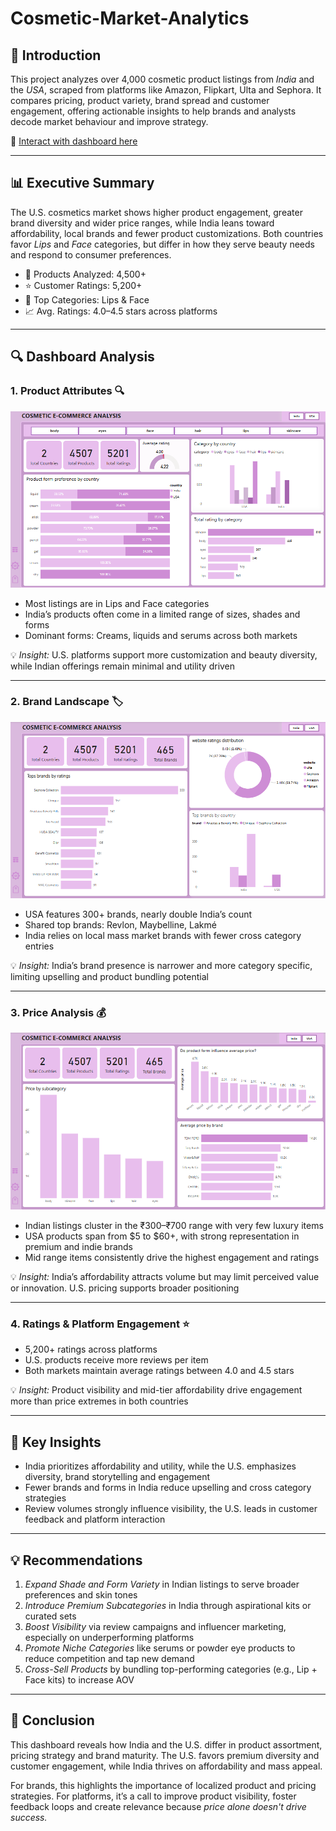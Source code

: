 # Cosmetic-Market-Analytics

## 🧠 Introduction

This project analyzes over 4,000 cosmetic product listings from *India* and the *USA*, scraped from platforms like Amazon, Flipkart, Ulta and Sephora. It compares pricing, product variety, brand spread and customer engagement, offering actionable insights to help brands and analysts decode market behaviour and improve strategy.

🔗 [Interact with dashboard here ](#) 

---

## 📊 Executive Summary

The U.S. cosmetics market shows higher product engagement, greater brand diversity and wider price ranges, while India leans toward affordability, local brands and fewer product customizations. Both countries favor *Lips* and *Face* categories, but differ in how they serve beauty needs and respond to consumer preferences.

- 🧾 Products Analyzed: 4,500+  
- ⭐ Customer Ratings: 5,200+  
- 💄 Top Categories: Lips & Face  
- 📈 Avg. Ratings: 4.0–4.5 stars across platforms  

---

## 🔍 Dashboard Analysis

### 1. Product Attributes 🔍  
![Product Attributes Screenshot](cosmetics1.png)

- Most listings are in Lips and Face categories  
- India’s products often come in a limited range of sizes, shades and forms  
- Dominant forms: Creams, liquids and serums across both markets  

💡 *Insight:* U.S. platforms support more customization and beauty diversity, while Indian offerings remain minimal and utility driven  

---

### 2. Brand Landscape 🏷  
![Brand Landscape Screenshot](cosmetics2.png)

- USA features 300+ brands, nearly double India’s count  
- Shared top brands: Revlon, Maybelline, Lakmé  
- India relies on local mass market brands with fewer cross category entries  

💡 *Insight:* India’s brand presence is narrower and more category specific, limiting upselling and product bundling potential  

---

### 3. Price Analysis 💰  
![Price Analysis Screenshot](cosmetics3.png)

- Indian listings cluster in the ₹300–₹700 range with very few luxury items  
- USA products span from $5 to $60+, with strong representation in premium and indie brands  
- Mid range items consistently drive the highest engagement and ratings  

💡 *Insight:* India’s affordability attracts volume but may limit perceived value or innovation. U.S. pricing supports broader positioning  

---

### 4. Ratings & Platform Engagement ⭐  

- 5,200+ ratings across platforms  
- U.S. products receive more reviews per item  
- Both markets maintain average ratings between 4.0 and 4.5 stars  

💡 *Insight:* Product visibility and mid-tier affordability drive engagement more than price extremes in both countries  

---

## 🧠 Key Insights  
- India prioritizes affordability and utility, while the U.S. emphasizes diversity, brand storytelling and engagement  
- Fewer brands and forms in India reduce upselling and cross category strategies  
- Review volumes strongly influence visibility, the U.S. leads in customer feedback and platform interaction  

---

## 💡 Recommendations  
1. *Expand Shade and Form Variety* in Indian listings to serve broader preferences and skin tones  
2. *Introduce Premium Subcategories* in India through aspirational kits or curated sets  
3. *Boost Visibility* via review campaigns and influencer marketing, especially on underperforming platforms  
4. *Promote Niche Categories* like serums or powder eye products to reduce competition and tap new demand  
5. *Cross-Sell Products* by bundling top-performing categories (e.g., Lip + Face kits) to increase AOV  

---

## 🧾 Conclusion

This dashboard reveals how India and the U.S. differ in product assortment, pricing strategy and brand maturity. The U.S. favors premium diversity and customer engagement, while India thrives on affordability and mass appeal.

For brands, this highlights the importance of localized product and pricing strategies. For platforms, it’s a call to improve product visibility, foster feedback loops and create relevance because *price alone doesn't drive success.*

